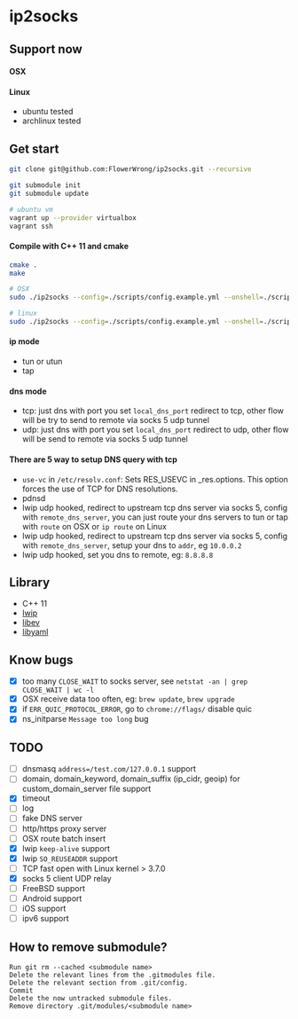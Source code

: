 # ip2socks

## Support now

#### OSX

#### Linux

* ubuntu tested
* archlinux tested

## Get start

```bash
git clone git@github.com:FlowerWrong/ip2socks.git --recursive

git submodule init
git submodule update

# ubuntu vm
vagrant up --provider virtualbox
vagrant ssh
```

#### Compile with C++ 11 and cmake

```bash
cmake .
make

# OSX
sudo ./ip2socks --config=./scripts/config.example.yml --onshell=./scripts/darwin_setup_utun.sh --downshell=./scripts/darwin_down_utun.sh

# linux
sudo ./ip2socks --config=./scripts/config.example.yml --onshell=./scripts/linux_setup_tuntap.sh --downshell=./scripts/linux_down_tuntap.sh
```

#### ip mode

* tun or utun
* tap

#### dns mode

* tcp: just dns with port you set `local_dns_port` redirect to tcp, other flow will be try to send to remote via socks 5 udp tunnel
* udp: just dns with port you set `local_dns_port` redirect to udp, other flow will be send to remote via socks 5 udp tunnel

#### There are 5 way to setup DNS query with tcp

* `use-vc` in `/etc/resolv.conf`: Sets RES_USEVC in _res.options.  This option forces the use of TCP for DNS resolutions.
* pdnsd
* lwip udp hooked, redirect to upstream tcp dns server via socks 5, config with `remote_dns_server`, you can just route your dns servers to tun or tap with `route` on OSX or `ip route` on Linux
* lwip udp hooked, redirect to upstream tcp dns server via socks 5, config with `remote_dns_server`, setup your dns to `addr`, eg `10.0.0.2`
* lwip udp hooked, set you dns to remote, eg: `8.8.8.8`

## Library

* C++ 11
* [lwip](https://github.com/FlowerWrong/lwip)
* [libev](http://software.schmorp.de/pkg/libev.html)
* [libyaml](https://github.com/yaml/libyaml)

## Know bugs

* [x] too many `CLOSE_WAIT` to socks server, see `netstat -an | grep CLOSE_WAIT | wc -l`
* [x] OSX receive data too often, eg: `brew update`, `brew upgrade`
* [x] if `ERR_QUIC_PROTOCOL_ERROR`, go to `chrome://flags/` disable quic
* [x] ns_initparse `Message too long` bug

## TODO

* [ ] dnsmasq `address=/test.com/127.0.0.1` support
* [ ] domain, domain_keyword, domain_suffix (ip_cidr, geoip) for custom_domain_server file support
* [x] timeout
* [ ] log
* [ ] fake DNS server
* [ ] http/https proxy server
* [ ] OSX route batch insert
* [x] lwip `keep-alive` support
* [x] lwip `SO_REUSEADDR` support
* [ ] TCP fast open with Linux kernel > 3.7.0
* [x] socks 5 client UDP relay
* [ ] FreeBSD support
* [ ] Android support
* [ ] iOS support
* [ ] ipv6 support

## How to remove submodule?

```
Run git rm --cached <submodule name>
Delete the relevant lines from the .gitmodules file.
Delete the relevant section from .git/config.
Commit
Delete the now untracked submodule files.
Remove directory .git/modules/<submodule name>
```
